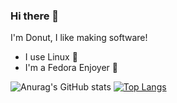 ### Hi there 👋
I'm Donut, I like making software!
- I use Linux 🐧
- I'm a Fedora Enjoyer 🤔


![Anurag's GitHub stats](https://github-readme-stats.vercel.app/api?username=anuraghazra&show_icons=true&theme=radical)
[![Top Langs](https://github-readme-stats.vercel.app/api/top-langs/?username=donutdev)](https://github.com/anuraghazra/github-readme-stats)


<!--
**DonutDev/donutdev** is a ✨ _special_ ✨ repository because its `README.md` (this file) appears on your GitHub profile.


